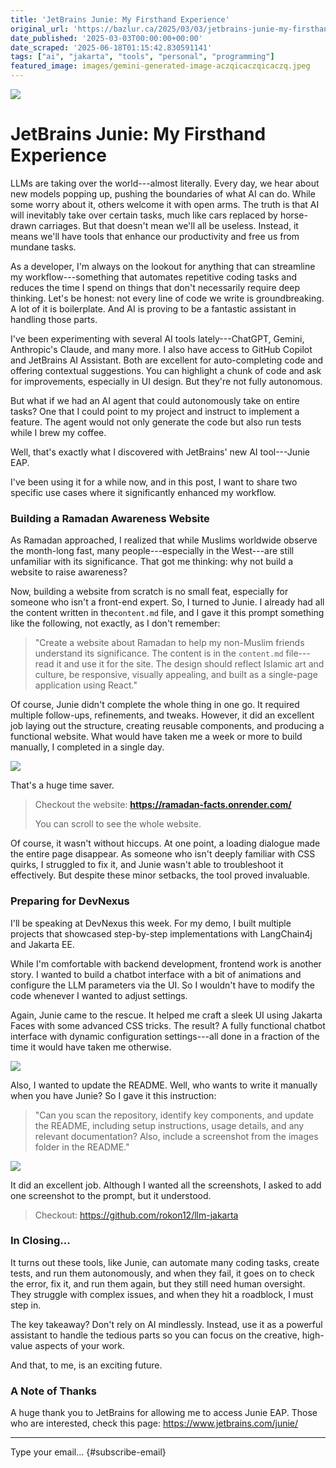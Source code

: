 ```yaml
---
title: 'JetBrains Junie: My Firsthand Experience'
original_url: 'https://bazlur.ca/2025/03/03/jetbrains-junie-my-firsthand-experience/'
date_published: '2025-03-03T00:00:00+00:00'
date_scraped: '2025-06-18T01:15:42.830591141'
tags: ["ai", "jakarta", "tools", "personal", "programming"]
featured_image: images/gemini-generated-image-aczqicaczqicaczq.jpeg
---
```


![](images/gemini-generated-image-aczqicaczqicaczq.jpeg)

JetBrains Junie: My Firsthand Experience
========================================

LLMs are taking over the world---almost literally. Every day, we hear about new models popping up, pushing the boundaries of what AI can do. While some worry about it, others welcome it with open arms. The truth is that AI will inevitably take over certain tasks, much like cars replaced by horse-drawn carriages. But that doesn't mean we'll all be useless. Instead, it means we'll have tools that enhance our productivity and free us from mundane tasks.

As a developer, I'm always on the lookout for anything that can streamline my workflow---something that automates repetitive coding tasks and reduces the time I spend on things that don't necessarily require deep thinking. Let's be honest: not every line of code we write is groundbreaking. A lot of it is boilerplate. And AI is proving to be a fantastic assistant in handling those parts.

I've been experimenting with several AI tools lately---ChatGPT, Gemini, Anthropic's Claude, and many more. I also have access to GitHub Copilot and JetBrains AI Assistant. Both are excellent for auto-completing code and offering contextual suggestions. You can highlight a chunk of code and ask for improvements, especially in UI design. But they're not fully autonomous.

But what if we had an AI agent that could autonomously take on entire tasks? One that I could point to my project and instruct to implement a feature. The agent would not only generate the code but also run tests while I brew my coffee.

Well, that's exactly what I discovered with JetBrains' new AI tool---Junie EAP.

I've been using it for a while now, and in this post, I want to share two specific use cases where it significantly enhanced my workflow.

### Building a Ramadan Awareness Website

As Ramadan approached, I realized that while Muslims worldwide observe the month-long fast, many people---especially in the West---are still unfamiliar with its significance. That got me thinking: why not build a website to raise awareness?

Now, building a website from scratch is no small feat, especially for someone who isn't a front-end expert. So, I turned to Junie. I already had all the content written in the`content.md` file, and I gave it this prompt something like the following, not exactly, as I don't remember:
> "Create a website about Ramadan to help my non-Muslim friends understand its significance. The content is in the `content.md` file---read it and use it for the site. The design should reflect Islamic art and culture, be responsive, visually appealing, and built as a single-page application using React."

Of course, Junie didn't complete the whole thing in one go. It required multiple follow-ups, refinements, and tweaks. However, it did an excellent job laying out the structure, creating reusable components, and producing a functional website. What would have taken me a week or more to build manually, I completed in a single day.

![](images/screenshot-2025-03-03-at-7.42.31-am.png)

That's a huge time saver.
> Checkout the website: **<https://ramadan-facts.onrender.com/>**   
>
> You can scroll to see the whole website.

Of course, it wasn't without hiccups. At one point, a loading dialogue made the entire page disappear. As someone who isn't deeply familiar with CSS quirks, I struggled to fix it, and Junie wasn't able to troubleshoot it effectively. But despite these minor setbacks, the tool proved invaluable.

### Preparing for DevNexus

I'll be speaking at DevNexus this week. For my demo, I built multiple projects that showcased step-by-step implementations with LangChain4j and Jakarta EE.

While I'm comfortable with backend development, frontend work is another story. I wanted to build a chatbot interface with a bit of animations and configure the LLM parameters via the UI. So I wouldn't have to modify the code whenever I wanted to adjust settings.

Again, Junie came to the rescue. It helped me craft a sleek UI using Jakarta Faces with some advanced CSS tricks. The result? A fully functional chatbot interface with dynamic configuration settings---all done in a fraction of the time it would have taken me otherwise.

![](images/screenshot-2025-03-03-at-7.08.21-am.png)

Also, I wanted to update the README. Well, who wants to write it manually when you have Junie? So I gave it this instruction:
> "Can you scan the repository, identify key components, and update the README, including setup instructions, usage details, and any relevant documentation? Also, include a screenshot from the images folder in the README."

![](images/screenshot-2025-03-03-at-7.13.43-am.png)

It did an excellent job. Although I wanted all the screenshots, I asked to add one screenshot to the prompt, but it understood.
> Checkout: <https://github.com/rokon12/llm-jakarta>

### In Closing...

It turns out these tools, like Junie, can automate many coding tasks, create tests, and run them autonomously, and when they fail, it goes on to check the error, fix it, and run them again, but they still need human oversight. They struggle with complex issues, and when they hit a roadblock, I must step in.

The key takeaway? Don't rely on AI mindlessly. Instead, use it as a powerful assistant to handle the tedious parts so you can focus on the creative, high-value aspects of your work.

And that, to me, is an exciting future.

### A Note of Thanks

A huge thank you to JetBrains for allowing me to access Junie EAP. Those who are interested, check this page: <https://www.jetbrains.com/junie/>  

*** ** * ** ***

Type your email... {#subscribe-email}
